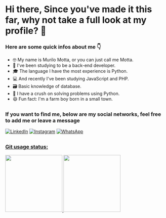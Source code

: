 # Hi there, Since you've made it this far, why not take a full look at my profile?	:thinking:

### Here are some quick infos about me :point_down:

- :nerd_face: My name is Murilo Motta, or you can just call me Motta.
- 🌱 I've been studying to be a back-end developer.
- :mortar_board: The language I have the most experience is Python.
- :computer: And recently I've been studying JavaScript and PHP.
- :card_file_box: Basic knowledge of database.
- :iphone: I have a crush on solving problems using Python.
- :smile: Fun fact: I'm a farm boy born in a small town.

##

### If you want to find me, below are my social networks, feel free to add me or leave a message

<a href="https://www.linkedin.com/in/murilo-guizelin-3905351ab/"><img alt="LinkedIn" src="https://img.shields.io/badge/linkedin-%230077B5.svg?style=for-the-badge&logo=linkedin&logoColor=white"/></a> <a href="https://www.instagram.com/murilomott/?hl=pt-br/"><img alt="Instagram" src="https://img.shields.io/badge/Instagram-%23E4405F.svg?style=for-the-badge&logo=Instagram&logoColor=white"/></a>  <a href="https://api.whatsapp.com/send?phone=5565999792209"><img alt="WhatsApp" src="https://img.shields.io/badge/WhatsApp-25D366?style=for-the-badge&logo=whatsapp&logoColor=white"/></a>  <a href="https://t.me/CleonildoJunior">

##

 ### Git usage status:
  <div>
  <a href="https://github.com/MottaMurilo">
  <img height="180em" src="https://github-readme-stats.vercel.app/api?username=MottaMurilo&show_icons=true&theme=chartreuse-dark&include_all_commits=true&count_private=true"/>
  <img height="180em" src="https://github-readme-stats.vercel.app/api/top-langs/?username=MottaMurilo&layout=compact&langs_count=7&theme=chartreuse-dark"/>
</div> 
